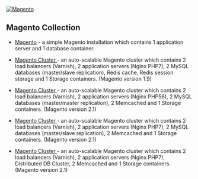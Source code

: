 [![Magento](https://github.com/jelastic-jps/magento/blob/master_old/magento/images/magento.png)](../../../magento)
## Magento Collection

- [Magento](https://github.com/jelastic-jps/magento/tree/apachephp5-mysql) - a simple Magento installation which contains 1 application server and 1 database container.

- [Magento Cluster ](https://github.com/jelastic-jps/magento/tree/mg19-php7-varnish-redis-storage-dbcluster) -  an auto-scalable Magento cluster which contains 2 load balancers (Varnish), 2 application servers (Nginx PHP7), 2 MySQL databases (master/slave replication), Redis cache, Redis session storage and 1 Storage containers. (Magento version 1.9)

- [Magento Cluster ](https://github.com/jelastic-jps/magento/tree/mg21-php5-varnish-memcache-storage-dbcluster) -  an auto-scalable Magento cluster which contains 2 load balancers (Varnish), 2 application servers (Nginx PHP56), 2 MySQL databases (master/master replication), 2 Memcached and 1 Storage containers. (Magento version 2.1)

- [Magento Cluster ](https://github.com/jelastic-jps/magento/tree/mg21-php7-varnish-memcache-storage-dbcluster) -  an auto-scalable Magento cluster which contains 2 load balancers (Varnish), 2 application servers (Nginx PHP7), 2 MySQL databases (master/slave replication), 2 Memcached and 1 Storage containers. (Magento version 2.1)

- [Magento Cluster ](https://github.com/jelastic-jps/magento/tree/mg21-php7-varnish-memcache-storage-proxysql) -  an auto-scalable Magento cluster which contains 2 load balancers (Varnish), 2 application servers (Nginx PHP7), Distributed DB Cluster, 2 Memcached and 1 Storage containers. (Magento version 2.1)
